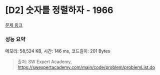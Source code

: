 # [D2] 숫자를 정렬하자 - 1966 

[문제 링크](https://swexpertacademy.com/main/code/problem/problemDetail.do?contestProbId=AV5PrmyKAWEDFAUq) 

### 성능 요약

메모리: 58,524 KB, 시간: 146 ms, 코드길이: 201 Bytes



> 출처: SW Expert Academy, https://swexpertacademy.com/main/code/problem/problemList.do